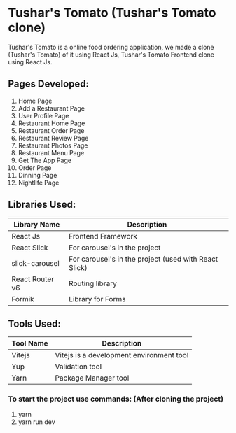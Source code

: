 # Tushar's Tomato (Tushar's Tomato clone)


Tushar's Tomato is a online food ordering application, we made a clone (Tushar's Tomato) of it using React Js, Tushar's Tomato Frontend clone using React Js.

## Pages Developed:

1. Home Page
2. Add a Restaurant Page
3. User Profile Page
4. Restaurant Home Page
5. Restaurant Order Page
6. Restaurant Review Page
7. Restaurant Photos Page
8. Restaurant Menu Page
9. Get The App Page
10. Order Page
11. Dinning Page
12. Nightlife Page

## Libraries Used:

| Library Name | Description |
| ------------ | ----------- |
| React Js     | Frontend Framework |
| React Slick  | For carousel's in the project |
| slick-carousel  | For carousel's in the project (used with React Slick) |
| React Router v6  | Routing library  |
| Formik  | Library for Forms |

## Tools Used:

| Tool Name | Description |
| ----------- | ----------- |
| Vitejs    | Vitejs is a development environment tool |
| Yup   | Validation tool |
| Yarn   | Package Manager tool |

### To start the project use commands: (After cloning the project)

1. yarn
2. yarn run dev